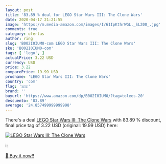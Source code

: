 ```yaml
---
layout: post
title: '83.89 % deal for LEGO Star Wars III: The Clone Wars'
date: 2020-04-17 21:21:55
image: 'https://m.media-amazon.com/images/I/61IpKthrWGL._SL200_.jpg'
comments: true
category: ofertas
author: ring
slug: 'B002I0IUM0-com LEGO Star Wars III: The Clone Wars'
sku: 'B002I0IUM0-com'
tags: [ 'lego', ]
actualPrice: 3.22 USD
currency: USD
price: 3.22
comparePrice: 19.99 USD
prodname: 'LEGO Star Wars III: The Clone Wars'
country: 'com'
flag: '🇺🇸'
brand: ''
buyurl: 'https://www.amazon.com/dp/B002I0IUM0/?tag=tolees-20'
descuento: '83.89'
average: '24.857499999999998'
---
```


There's a deal [LEGO Star Wars III: The Clone Wars](https://www.amazon.com/dp/B002I0IUM0/?tag=tolees-20)  with  83.89 % discount, final price tag of  3.22 USD (original: 19.99 USD) here:

[![LEGO Star Wars III: The Clone Wars](https://m.media-amazon.com/images/I/61IpKthrWGL._SL200_.jpg)](https://www.amazon.com/dp/B002I0IUM0/?tag=tolees-20)

ℹ️:


[🛒 Buy it now!!](https://www.amazon.com/dp/B002I0IUM0/?tag=tolees-20)
